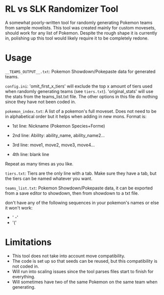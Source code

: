 # RL vs SLK Randomizer Tool

A somewhat poorly-written tool for randomly generating Pokemon teams from sample movelists. This tool was created mainly for custom movesets, should work for any list of Pokemon. Despite the rough shape it is currently in, polishing up this tool would likely require it to be completely redone.

# Usage

`__TEAMS_OUTPUT__.txt`: Pokemon Showdown/Pokepaste data for generated teams.

`config.ini`: 'omit_first_x_tiers' will exclude the top x amount of tiers used when randomly generating teams (see `tiers.txt`). 'original_stats' will use the stats from the teams_list.txt file. The other options in this file do nothing since they have not been coded in.

`pokemon_index.txt`: A list of a pokemon's full moveset. Does not need to be in alphabetical order but it helps when adding in new mons. Format is:

 - 1st line: Nickname (Pokemon Species+Forme)

 - 2nd line: Ability: ability_name, ability_name2...

 - 3rd line: move1, move2, move3, move4...

 - 4th line: blank line

Repeat as many times as you like.

`tiers.txt`: Tiers are the only line with a tab. Make sure they have a tab, but the tiers can be named whatever you want.

`teams_list.txt`: Pokemon Showdown/Pokepaste data, it can be exported from a save editor to showdown, then from showdown to a txt file.

don't have any of the following sequences in your pokemon's names or else it won't work:
 - ' -'
 - '('

# Limitations

 - This tool does not take into account move compatibility.
 - The code is set up so that seeds can be reused, but this compatibility is not coded in.
 - Will run into scaling issues since the tool parses files start to finish for everything.
 - Will sometimes have two of the same Pokemon on the same team when generating.
